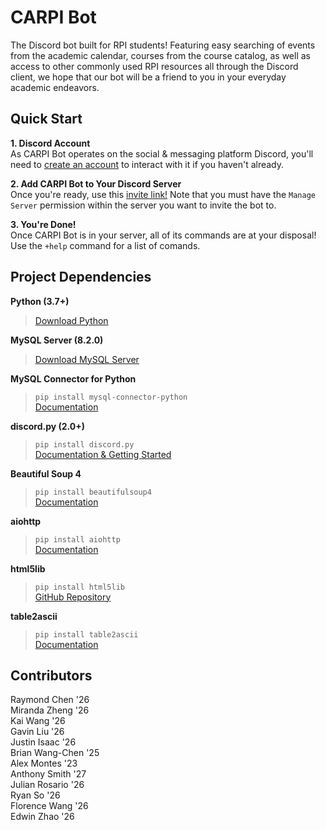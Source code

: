 # CARPI Bot

The Discord bot built for RPI students! Featuring easy searching of events from the academic calendar, courses from the course catalog, as well as access to other commonly used RPI resources all through the Discord client, we hope that our bot will be a friend to you in your everyday academic endeavors.

## Quick Start

**1. Discord Account** \
As CARPI Bot operates on the social & messaging platform Discord, you'll need to [create an account](https://discord.com/ "Click to redirect!") to interact with it if you haven't already.

**2. Add CARPI Bot to Your Discord Server** \
Once you're ready, use this [invite link!](https://discord.com/api/oauth2/authorize?client_id=1067560443444478034&permissions=8&scope=bot "Click to invite CARPI Bot to a server!") Note that you must have the `Manage Server` permission within the server you want to invite the bot to.

**3. You're Done!** \
Once CARPI Bot is in your server, all of its commands are at your disposal! Use the `+help` command for a list of comands.

## Project Dependencies
**Python (3.7+)**
> [Download Python](https://www.python.org "Click to redirect!")

**MySQL Server (8.2.0)**
> [Download MySQL Server](https://dev.mysql.com/downloads/mysql/ "Click to redirect!")

**MySQL Connector for Python**
> `pip install mysql-connector-python` \
> [Documentation](https://dev.mysql.com/doc/connector-python/en/connector-python-reference.html "Click to redirect!")

**discord.py (2.0+)**
> `pip install discord.py` \
> [Documentation & Getting Started](https://discordpy.readthedocs.io/en/latest/index.html "Click to redirect!")

**Beautiful Soup 4**
> `pip install beautifulsoup4` \
> [Documentation](https://beautiful-soup-4.readthedocs.io/en/latest "Click to redirect!")

**aiohttp**
> `pip install aiohttp` \
> [Documentation](https://docs.aiohttp.org/en/stable "Click to redirect!")

**html5lib**
> `pip install html5lib` \
> [GitHub Repository](https://github.com/html5lib/html5lib-python "Click to redirect!")

**table2ascii**
> `pip install table2ascii` \
> [Documentation](https://table2ascii.readthedocs.io/en/stable "Click to redirect!")

## Contributors

Raymond Chen    '26 \
Miranda Zheng   '26 \
Kai Wang        '26 \
Gavin Liu       '26 \
Justin Isaac    '26 \
Brian Wang-Chen '25 \
Alex Montes     '23 \
Anthony Smith   '27 \
Julian Rosario  '26 \
Ryan So         '26 \
Florence Wang   '26 \
Edwin Zhao      '26
